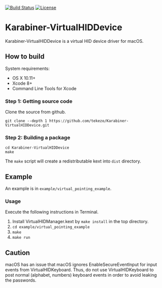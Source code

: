 [![Build Status](https://travis-ci.org/tekezo/Karabiner-VirtualHIDDevice.svg?branch=master)](https://travis-ci.org/tekezo/Karabiner-VirtualHIDDevice)
[![License](https://img.shields.io/badge/license-Public%20Domain-blue.svg)](https://github.com/tekezo/Karabiner-VirtualHIDDevice/blob/master/LICENSE.md)

# Karabiner-VirtualHIDDevice

Karabiner-VirtualHIDDevice is a virtual HID device driver for macOS.

## How to build

System requirements:

* OS X 10.11+
* Xcode 8+
* Command Line Tools for Xcode

### Step 1: Getting source code

Clone the source from github.

```
git clone --depth 1 https://github.com/tekezo/Karabiner-VirtualHIDDevice.git
```

### Step 2: Building a package

```
cd Karabiner-VirtualHIDDevice
make
```

The `make` script will create a redistributable kext into `dist` directory.

## Example

An example is in `example/virtual_pointing_example`.

### Usage

Execute the following instructions in Terminal.

1. Install VirtualHIDManager.kext by `make install` in the top directory.
2. `cd example/virtual_pointing_example`
3. `make`
4. `make run`

## Caution

macOS has an issue that macOS ignores EnableSecureEventInput for input events from VirtualHIDKeyboard.
Thus, do not use VirtualHIDKeyboard to post normal (alphabet, numbers) keyboard events in order to avoid leaking the passwords.
